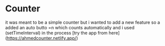 # Counter
it was meant to be a simple counter but i wanted to add a new feature so a added an auto butto =n which counts automatically and i used (setTimeInterval) in the process
[try the app from here]\(https://ahmedcounter.netlify.app/)

